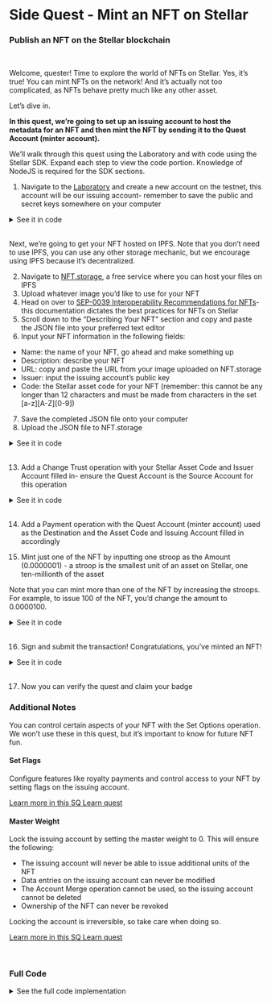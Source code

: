 # Side Quest - Mint an NFT on Stellar
### Publish an NFT on the Stellar blockchain
<br>

Welcome, quester! Time to explore the world of NFTs on Stellar. Yes, it’s true! You can mint NFTs on the network! And it’s actually not too complicated, as NFTs behave pretty much like any other asset.

Let’s dive in.

**In this quest, we’re going to set up an issuing account to host the metadata for an NFT and then mint the NFT by sending it to the Quest Account (minter account).**

We’ll walk through this quest using the Laboratory and with code using the Stellar SDK. Expand each step to view the code portion. Knowledge of NodeJS is required for the SDK sections.

1. Navigate to the [Laboratory](https://laboratory.stellar.org/#account-creator?network=test) and create a new account on the testnet, this account will be our issuing account- remember to save the public and secret keys somewhere on your computer

<details>
<summary>See it in code</summary>
<br>

```javascript
// Include the StellarSDK.
const StellarSdk = require('stellar-sdk');
const fetch = require('node-fetch');

// Generate two Keypairs: one for issuing the NFT, and one for receiving it.
const issuerKeypair = StellarSdk.Keypair.random();
const receiverKeypair = StellarSdk.Keypair.fromSecret('SECRET_KEY_FOR_YOUR_QUEST_ACCOUNT');

// Optional: Log the keypair details if you want to save the information for later.
console.log(`Issuer Public Key: ${issuerKeypair.publicKey()}`);
console.log(`Issuer Secret Key: ${issuerKeypair.secret()}`);
console.log(`Receiver Public Key: ${receiverKeypair.publicKey()}`);
console.log(`Receiver Secret Key: ${receiverKeypair.secret()}`);
```
Fund your accounts with Friendbot

```javascript
// Fund both accounts using Friendbot. We're performing the fetch operation, and ensuring the response comes back "OK".
await Promise.all([ issuerKeypair, receiverKeypair ].map(async (kp) => {
  // Set up the Friendbot URL endpoints
  const friendbotUrl = `https://friendbot.stellar.org?addr=${kp.publicKey()}`;
  let response = await fetch(friendbotUrl);

  // // Optional: Looking at the responses from fetch
  // let json = await response.json();
  // console.log(json);

  // Check that the response is OK, and give a confirmation message.
  if (response.ok) {
    console.log(`Account ${kp.publicKey()} successfully funded.`);
  } else {
    console.log(`Something went wrong funding account: ${kp.publicKey}.`);
  }
}))
```
</details>
<br>

Next, we’re going to get your NFT hosted on IPFS. Note that you don’t need to use IPFS, you can use any other storage mechanic, but we encourage using IPFS because it’s decentralized.

2. Navigate to [NFT.storage](https://nft.storage/), a free service where you can host your files on IPFS
3. Upload whatever image you’d like to use for your NFT
4. Head on over to [SEP-0039 Interoperability Recommendations for NFTs](https://github.com/stellar/stellar-protocol/blob/master/ecosystem/sep-0039.md)- this documentation dictates the best practices for NFTs on Stellar
5. Scroll down to the “Describing Your NFT” section and copy and paste the JSON file into your preferred text editor
6. Input your NFT information in the following fields:
- Name: the name of your NFT, go ahead and make something up
- Description: describe your NFT
- URL: copy and paste the URL from your image uploaded on NFT.storage
- Issuer: input the issuing account’s public key
- Code: the Stellar asset code for your NFT (remember: this cannot be any longer than 12 characters and must be made from characters in the set [a-z][A-Z][0-9])
7. Save the completed JSON file onto your computer
8. Upload the JSON file to NFT.storage

<details>
<summary>See it in code</summary>
<br>

```javascript
const { NFTStorage, Blob } = require('nft.storage');
const fs = require('fs');

// Create the Asset so we can issue it on the network.
const nftAsset = new StellarSdk.Asset('vvNFT', issuerKeypair.publicKey());

// Store the Image and metadata using nft.storage
const NFT_STORAGE_TOKEN = 'your_api_key'; // Get this from https://nft.storage/manage
const IMAGE_PATH = '/path/to/your/image.jpg';
const client = new NFTStorage({ token: NFT_STORAGE_TOKEN });

const imageCID = await client.storeBlob(new Blob([fs.readFileSync(IMAGE_PATH)]));
console.log(`imageCID: ${imageCID}`);

const metadata = {
  name: "Very Valuable NFT",
  description: "This is the most valuable NFT available on any blockchain. Ever.",
  url: `ipfs://${imageCID}`,
  issuer: nftAsset.getIssuer(),
  code: nftAsset.getCode()
};
const metadataCID = await client.storeBlob(new Blob([JSON.stringify(metadata)]));
console.log(`metadataCID: ${metadataCID}`);
```
</details>
<br>

13. Add a Change Trust operation with your Stellar Asset Code and Issuer Account filled in- ensure the Quest Account is the Source Account for this operation

<details>
<summary>See it in code</summary>
<br>

```javascript
// Perform a `changeTrust` operation to create a trustline for the receiver account.
transaction = transaction
  .addOperation(StellarSdk.Operation.changeTrust({
    asset: nftAsset,
    limit: '0.0000001',
    source: receiverKeypair.publicKey(),
  }));
```
</details>
<br>

14. Add a Payment operation with the Quest Account (minter account) used as the Destination and the Asset Code and Issuing Account filled in accordingly

15. Mint just one of the NFT by inputting one stroop as the Amount (0.0000001) - a stroop is the smallest unit of an asset on Stellar, one ten-millionth of the asset

Note that you can mint more than one of the NFT by increasing the stroops. For example, to issue 100 of the NFT, you’d change the amount to 0.0000100.

<details>
<summary>See it in code</summary>
<br>

```javascript
// Add a `payment` operation to send the NFT to the receiving account.
transaction = transaction
.addOperation(StellarSdk.Operation.payment({
  destination: receiverKeypair.publicKey(),
  asset: nftAsset,
  amount: "0.0000001",
  source: issuerKeypair.publicKey(),
}));
```
</details>
<br>

16. Sign and submit the transaction! Congratulations, you’ve minted an NFT!

<details>
<summary>See it in code</summary>
<br>

```javascript
// setTimeout is required for a transaction, and it also must be built.
transaction = transaction
  .setTimeout(30)
  .build();

// Sign the transaction with the necessary keypairs.
transaction.sign(issuerKeypair);
transaction.sign(receiverKeypair);

try {
  await server.submitTransaction(transaction);
  console.log('The asset has been issued to the receiver');
} catch (error) {
  console.log(`${error}. More details: \n${error.response.data}`);
}
```
</details>
<br>

17. Now you can verify the quest and claim your badge

### Additional Notes

You can control certain aspects of your NFT with the Set Options operation. We won’t use these in this quest, but it’s important to know for future NFT fun.

#### Set Flags
Configure features like royalty payments and control access to your NFT by setting flags on the issuing account.

[Learn more in this SQ Learn quest](https://quest.stellar.org/learn/series/2/quest/5)

#### Master Weight
Lock the issuing account by setting the master weight to 0. This will ensure the following:

- The issuing account will never be able to issue additional units of the NFT
- Data entries on the issuing account can never be modified
- The Account Merge operation cannot be used, so the issuing account cannot be deleted
- Ownership of the NFT can never be revoked

Locking the account is irreversible, so take care when doing so.

[Learn more in this SQ Learn quest](https://quest.stellar.org/learn/series/2/quest/4)

<br>

### Full Code
<details>
<summary>See the full code implementation</summary>
<br>

```javascript
(async () => {
  // Include the StellarSDK and some other utilities.
  const StellarSdk = require('stellar-sdk');
  const fetch = require('node-fetch');
  const { NFTStorage, Blob } = require('nft.storage');
  const fs = require('fs');

  // Generate two Keypairs: one for issuing the NFT, and one for receiving it.
  const issuerKeypair = StellarSdk.Keypair.random();
  const receiverKeypair = StellarSdk.Keypair.fromSecret('SECRET_KEY_FOR_YOUR_QUEST_ACCOUNT');

  // Optional: Log the keypair details if you want to save the information for later.
  console.log(`Issuer Public Key: ${issuerKeypair.publicKey()}`);
  console.log(`Issuer Secret Key: ${issuerKeypair.secret()}`);
  console.log(`Receiver Public Key: ${receiverKeypair.publicKey()}`);
  console.log(`Receiver Secret Key: ${receiverKeypair.secret()}`);

  // Fund both accounts using Friendbot. We're performing the fetch operation, and ensuring the response comes back "OK".
  await Promise.all([ issuerKeypair, receiverKeypair ].map(async (kp) => {
    // Set up the Friendbot URL endpoints
    const friendbotUrl = `https://friendbot.stellar.org?addr=${kp.publicKey()}`;
    let response = await fetch(friendbotUrl);

    // // Optional: Looking at the responses from fetch
    // let json = await response.json();
    // console.log(json);

    // Check that the response is OK, and give a confirmation message.
    if (response.ok) {
      console.log(`Account ${kp.publicKey()} successfully funded.`);
    } else {
      console.log(`Something went wrong funding account: ${kp.publicKey}.`);
    }
  }))

  // Create the Asset so we can issue it on the network.
  const nftAsset = new StellarSdk.Asset('vvNFT', issuerKeypair.publicKey());

  // Store the Image and metadata using nft.storage
  const NFT_STORAGE_TOKEN = 'your_api_key'; // Get this from https://nft.storage/manage
  const IMAGE_PATH = '/path/to/your/image.jpg';
  const client = new NFTStorage({ token: NFT_STORAGE_TOKEN });

  const imageCID = await client.storeBlob(new Blob([fs.readFileSync(IMAGE_PATH)]));
  console.log(`imageCID: ${imageCID}`);

  const metadata = {
    name: "Very Valuable NFT",
    description: "This is the most valuable NFT available on any blockchain. Ever.",
    url: `ipfs://${imageCID}`,
    issuer: nftAsset.getIssuer(),
    code: nftAsset.getCode()
  };
  const metadataCID = await client.storeBlob(new Blob([JSON.stringify(metadata)]));
  console.log(`metadataCID: ${metadataCID}`);


  // Connect to the testnet with the StellarSdk.
  const server = new StellarSdk.Server('https://horizon-testnet.stellar.org');
  const account = await server.loadAccount(issuerKeypair.publicKey());

  // Build a transaction that mints the NFT.
  let transaction = new StellarSdk.TransactionBuilder(
    account, {
      fee: StellarSdk.BASE_FEE,
      networkPassphrase: StellarSdk.Networks.TESTNET
    })
    // Add the NFT metadata to the issuer account using a `manageData` operation.
    .addOperation(StellarSdk.Operation.manageData({
      name: 'ipfshash',
      value: metadataCID,
      source: issuerKeypair.publicKey(),
    }))
    // Perform a `changeTrust` operation to create a trustline for the receiver account.
    .addOperation(StellarSdk.Operation.changeTrust({
      asset: nftAsset,
      limit: '0.0000001',
      source: receiverKeypair.publicKey(),
    }))
    // Add a `payment` operation to send the NFT to the receiving account.
    .addOperation(StellarSdk.Operation.payment({
      destination: receiverKeypair.publicKey(),
      asset: nftAsset,
      amount: "0.0000001",
      source: issuerKeypair.publicKey(),
    }))
    // setTimeout is required for a transaction, and it also must be built.
    .setTimeout(30)
    .build();

  // Sign the transaction with the necessary keypairs.
  transaction.sign(issuerKeypair);
  transaction.sign(receiverKeypair);

  try {
    await server.submitTransaction(transaction);
    console.log('The asset has been issued to the receiver');
  } catch (error) {
    console.log(`${error}. More details: \n${error.response.data}`);
  }
})();
```
</details>
<br>
